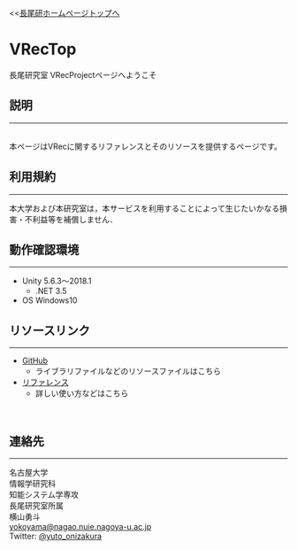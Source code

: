 <<[長尾研ホームページトップへ](http://www.nagao.nuie.nagoya-u.ac.jp)
# **VRecTop**

長尾研究室 VRecProjectページへようこそ

## **説明**
---
<br>
本ページはVRecに関するリファレンスとそのリソースを提供するページです。

## **利用規約**
---
本大学および本研究室は，本サービスを利用することによって生じたいかなる損害・不利益等を補償しません．<br>

## **動作確認環境**
---
- Unity 5.6.3～2018.1
    - .NET 3.5
- OS    Windows10

## **リソースリンク**
---
- [GitHub](https://github.com/yutoYokoyama/VRecLib)
    - ライブラリファイルなどのリソースファイルはこちら
- [リファレンス](./vrec/Vrec.md)
    - 詳しい使い方などはこちら

<br>

## **連絡先**
---
名古屋大学<br>
情報学研究科<br>
知能システム学専攻<br>
長尾研究室所属<br>
横山勇斗<br>
yokoyama@nagao.nuie.nagoya-u.ac.jp<br>
Twitter: [@yuto_onizakura](https://twitter.com/yuto_onizakura)<br>

<br>